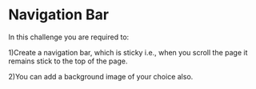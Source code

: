 # Navigation Bar
In this challenge you are required to:

1)Create a navigation bar, which is sticky i.e., when you scroll the page it remains stick to the top of the page.

2)You can add a background image of your choice also.


